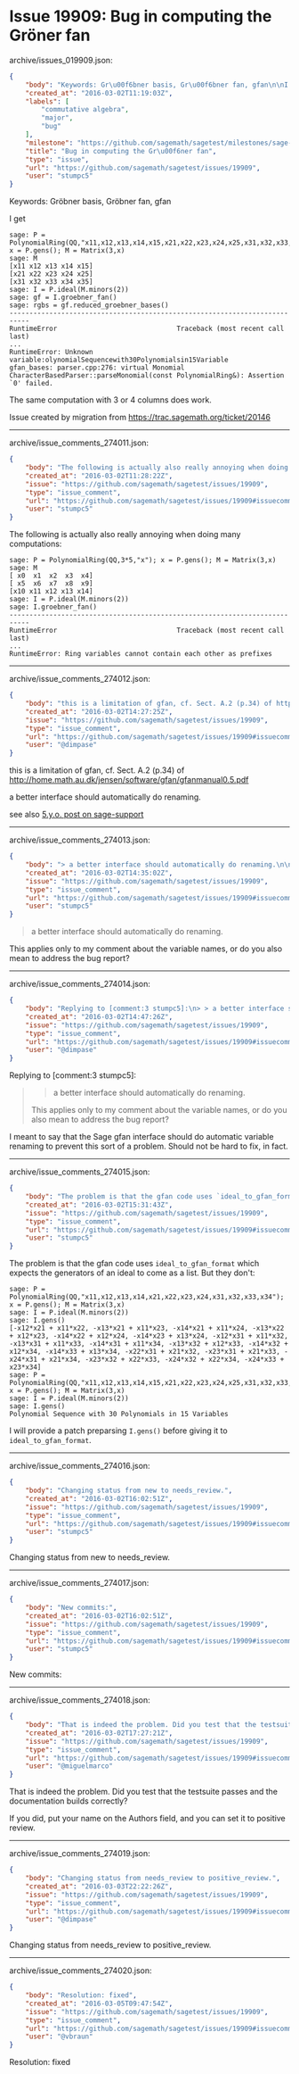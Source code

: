 # Issue 19909: Bug in computing the Gröner fan

archive/issues_019909.json:
```json
{
    "body": "Keywords: Gr\u00f6bner basis, Gr\u00f6bner fan, gfan\n\nI get\n\n```\nsage: P = PolynomialRing(QQ,\"x11,x12,x13,x14,x15,x21,x22,x23,x24,x25,x31,x32,x33,x34,x35\"); x = P.gens(); M = Matrix(3,x)\nsage: M\n[x11 x12 x13 x14 x15]\n[x21 x22 x23 x24 x25]\n[x31 x32 x33 x34 x35]\nsage: I = P.ideal(M.minors(2))\nsage: gf = I.groebner_fan()\nsage: rgbs = gf.reduced_groebner_bases()\n---------------------------------------------------------------------------\nRuntimeError                              Traceback (most recent call last)\n...\nRuntimeError: Unknown variable:olynomialSequencewith30Polynomialsin15Variable\ngfan_bases: parser.cpp:276: virtual Monomial CharacterBasedParser::parseMonomial(const PolynomialRing&): Assertion `0' failed.\n```\n\nThe same computation with 3 or 4 columns does work.\n\nIssue created by migration from https://trac.sagemath.org/ticket/20146\n\n",
    "created_at": "2016-03-02T11:19:03Z",
    "labels": [
        "commutative algebra",
        "major",
        "bug"
    ],
    "milestone": "https://github.com/sagemath/sagetest/milestones/sage-7.1",
    "title": "Bug in computing the Gr\u00f6ner fan",
    "type": "issue",
    "url": "https://github.com/sagemath/sagetest/issues/19909",
    "user": "stumpc5"
}
```
Keywords: Gröbner basis, Gröbner fan, gfan

I get

```
sage: P = PolynomialRing(QQ,"x11,x12,x13,x14,x15,x21,x22,x23,x24,x25,x31,x32,x33,x34,x35"); x = P.gens(); M = Matrix(3,x)
sage: M
[x11 x12 x13 x14 x15]
[x21 x22 x23 x24 x25]
[x31 x32 x33 x34 x35]
sage: I = P.ideal(M.minors(2))
sage: gf = I.groebner_fan()
sage: rgbs = gf.reduced_groebner_bases()
---------------------------------------------------------------------------
RuntimeError                              Traceback (most recent call last)
...
RuntimeError: Unknown variable:olynomialSequencewith30Polynomialsin15Variable
gfan_bases: parser.cpp:276: virtual Monomial CharacterBasedParser::parseMonomial(const PolynomialRing&): Assertion `0' failed.
```

The same computation with 3 or 4 columns does work.

Issue created by migration from https://trac.sagemath.org/ticket/20146





---

archive/issue_comments_274011.json:
```json
{
    "body": "The following is actually also really annoying when doing many computations:\n\n```\nsage: P = PolynomialRing(QQ,3*5,\"x\"); x = P.gens(); M = Matrix(3,x)\nsage: M\n[ x0  x1  x2  x3  x4]\n[ x5  x6  x7  x8  x9]\n[x10 x11 x12 x13 x14]\nsage: I = P.ideal(M.minors(2))\nsage: I.groebner_fan()\n---------------------------------------------------------------------------\nRuntimeError                              Traceback (most recent call last)\n...\nRuntimeError: Ring variables cannot contain each other as prefixes\n```\n",
    "created_at": "2016-03-02T11:28:22Z",
    "issue": "https://github.com/sagemath/sagetest/issues/19909",
    "type": "issue_comment",
    "url": "https://github.com/sagemath/sagetest/issues/19909#issuecomment-274011",
    "user": "stumpc5"
}
```

The following is actually also really annoying when doing many computations:

```
sage: P = PolynomialRing(QQ,3*5,"x"); x = P.gens(); M = Matrix(3,x)
sage: M
[ x0  x1  x2  x3  x4]
[ x5  x6  x7  x8  x9]
[x10 x11 x12 x13 x14]
sage: I = P.ideal(M.minors(2))
sage: I.groebner_fan()
---------------------------------------------------------------------------
RuntimeError                              Traceback (most recent call last)
...
RuntimeError: Ring variables cannot contain each other as prefixes
```




---

archive/issue_comments_274012.json:
```json
{
    "body": "this is a limitation of gfan, cf. Sect. A.2 (p.34) of http://home.math.au.dk/jensen/software/gfan/gfanmanual0.5.pdf\n\na better interface should automatically do renaming.\n\nsee also [5.y.o. post on sage-support](https://groups.google.com/d/topic/sage-support/-Cs3U7-nILw/discussion)",
    "created_at": "2016-03-02T14:27:25Z",
    "issue": "https://github.com/sagemath/sagetest/issues/19909",
    "type": "issue_comment",
    "url": "https://github.com/sagemath/sagetest/issues/19909#issuecomment-274012",
    "user": "@dimpase"
}
```

this is a limitation of gfan, cf. Sect. A.2 (p.34) of http://home.math.au.dk/jensen/software/gfan/gfanmanual0.5.pdf

a better interface should automatically do renaming.

see also [5.y.o. post on sage-support](https://groups.google.com/d/topic/sage-support/-Cs3U7-nILw/discussion)



---

archive/issue_comments_274013.json:
```json
{
    "body": "> a better interface should automatically do renaming.\n\nThis applies only to my comment about the variable names, or do you also mean to address the bug report?",
    "created_at": "2016-03-02T14:35:02Z",
    "issue": "https://github.com/sagemath/sagetest/issues/19909",
    "type": "issue_comment",
    "url": "https://github.com/sagemath/sagetest/issues/19909#issuecomment-274013",
    "user": "stumpc5"
}
```

> a better interface should automatically do renaming.

This applies only to my comment about the variable names, or do you also mean to address the bug report?



---

archive/issue_comments_274014.json:
```json
{
    "body": "Replying to [comment:3 stumpc5]:\n> > a better interface should automatically do renaming.\n> \n> This applies only to my comment about the variable names, or do you also mean to address the bug report?\n\nI meant to say that the Sage gfan interface should do automatic variable renaming to prevent this sort of a problem. Should not be hard to fix, in fact.",
    "created_at": "2016-03-02T14:47:26Z",
    "issue": "https://github.com/sagemath/sagetest/issues/19909",
    "type": "issue_comment",
    "url": "https://github.com/sagemath/sagetest/issues/19909#issuecomment-274014",
    "user": "@dimpase"
}
```

Replying to [comment:3 stumpc5]:
> > a better interface should automatically do renaming.
> 
> This applies only to my comment about the variable names, or do you also mean to address the bug report?

I meant to say that the Sage gfan interface should do automatic variable renaming to prevent this sort of a problem. Should not be hard to fix, in fact.



---

archive/issue_comments_274015.json:
```json
{
    "body": "The problem is that the gfan code uses `ideal_to_gfan_format` which expects the generators of an ideal to come as a list. But they don't:\n\n```\nsage: P = PolynomialRing(QQ,\"x11,x12,x13,x14,x21,x22,x23,x24,x31,x32,x33,x34\"); x = P.gens(); M = Matrix(3,x)\nsage: I = P.ideal(M.minors(2))\nsage: I.gens()\n[-x12*x21 + x11*x22, -x13*x21 + x11*x23, -x14*x21 + x11*x24, -x13*x22 + x12*x23, -x14*x22 + x12*x24, -x14*x23 + x13*x24, -x12*x31 + x11*x32, -x13*x31 + x11*x33, -x14*x31 + x11*x34, -x13*x32 + x12*x33, -x14*x32 + x12*x34, -x14*x33 + x13*x34, -x22*x31 + x21*x32, -x23*x31 + x21*x33, -x24*x31 + x21*x34, -x23*x32 + x22*x33, -x24*x32 + x22*x34, -x24*x33 + x23*x34]\nsage: P = PolynomialRing(QQ,\"x11,x12,x13,x14,x15,x21,x22,x23,x24,x25,x31,x32,x33,x34,x35\"); x = P.gens(); M = Matrix(3,x)\nsage: I = P.ideal(M.minors(2))\nsage: I.gens()\nPolynomial Sequence with 30 Polynomials in 15 Variables\n```\n\n\nI will provide a patch preparsing `I.gens()` before giving it to `ideal_to_gfan_format`.",
    "created_at": "2016-03-02T15:31:43Z",
    "issue": "https://github.com/sagemath/sagetest/issues/19909",
    "type": "issue_comment",
    "url": "https://github.com/sagemath/sagetest/issues/19909#issuecomment-274015",
    "user": "stumpc5"
}
```

The problem is that the gfan code uses `ideal_to_gfan_format` which expects the generators of an ideal to come as a list. But they don't:

```
sage: P = PolynomialRing(QQ,"x11,x12,x13,x14,x21,x22,x23,x24,x31,x32,x33,x34"); x = P.gens(); M = Matrix(3,x)
sage: I = P.ideal(M.minors(2))
sage: I.gens()
[-x12*x21 + x11*x22, -x13*x21 + x11*x23, -x14*x21 + x11*x24, -x13*x22 + x12*x23, -x14*x22 + x12*x24, -x14*x23 + x13*x24, -x12*x31 + x11*x32, -x13*x31 + x11*x33, -x14*x31 + x11*x34, -x13*x32 + x12*x33, -x14*x32 + x12*x34, -x14*x33 + x13*x34, -x22*x31 + x21*x32, -x23*x31 + x21*x33, -x24*x31 + x21*x34, -x23*x32 + x22*x33, -x24*x32 + x22*x34, -x24*x33 + x23*x34]
sage: P = PolynomialRing(QQ,"x11,x12,x13,x14,x15,x21,x22,x23,x24,x25,x31,x32,x33,x34,x35"); x = P.gens(); M = Matrix(3,x)
sage: I = P.ideal(M.minors(2))
sage: I.gens()
Polynomial Sequence with 30 Polynomials in 15 Variables
```


I will provide a patch preparsing `I.gens()` before giving it to `ideal_to_gfan_format`.



---

archive/issue_comments_274016.json:
```json
{
    "body": "Changing status from new to needs_review.",
    "created_at": "2016-03-02T16:02:51Z",
    "issue": "https://github.com/sagemath/sagetest/issues/19909",
    "type": "issue_comment",
    "url": "https://github.com/sagemath/sagetest/issues/19909#issuecomment-274016",
    "user": "stumpc5"
}
```

Changing status from new to needs_review.



---

archive/issue_comments_274017.json:
```json
{
    "body": "New commits:",
    "created_at": "2016-03-02T16:02:51Z",
    "issue": "https://github.com/sagemath/sagetest/issues/19909",
    "type": "issue_comment",
    "url": "https://github.com/sagemath/sagetest/issues/19909#issuecomment-274017",
    "user": "stumpc5"
}
```

New commits:



---

archive/issue_comments_274018.json:
```json
{
    "body": "That is indeed the problem. Did you test that the testsuite passes and the documentation builds correctly?\n\nIf you did, put your name on the Authors field, and you can set it to positive review.",
    "created_at": "2016-03-02T17:27:21Z",
    "issue": "https://github.com/sagemath/sagetest/issues/19909",
    "type": "issue_comment",
    "url": "https://github.com/sagemath/sagetest/issues/19909#issuecomment-274018",
    "user": "@miguelmarco"
}
```

That is indeed the problem. Did you test that the testsuite passes and the documentation builds correctly?

If you did, put your name on the Authors field, and you can set it to positive review.



---

archive/issue_comments_274019.json:
```json
{
    "body": "Changing status from needs_review to positive_review.",
    "created_at": "2016-03-03T22:22:26Z",
    "issue": "https://github.com/sagemath/sagetest/issues/19909",
    "type": "issue_comment",
    "url": "https://github.com/sagemath/sagetest/issues/19909#issuecomment-274019",
    "user": "@dimpase"
}
```

Changing status from needs_review to positive_review.



---

archive/issue_comments_274020.json:
```json
{
    "body": "Resolution: fixed",
    "created_at": "2016-03-05T09:47:54Z",
    "issue": "https://github.com/sagemath/sagetest/issues/19909",
    "type": "issue_comment",
    "url": "https://github.com/sagemath/sagetest/issues/19909#issuecomment-274020",
    "user": "@vbraun"
}
```

Resolution: fixed

